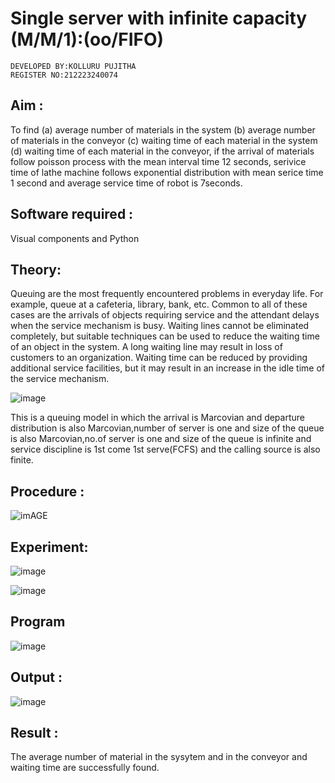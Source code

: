 # Single server with infinite capacity (M/M/1):(oo/FIFO) 
```
DEVELOPED BY:KOLLURU PUJITHA
REGISTER NO:212223240074
```
## Aim :
To find (a) average number of materials in the system (b) average number of materials in the conveyor (c) waiting time of each material in the system (d) waiting time of each material in the conveyor, if the arrival  of materials follow poisson process with the mean interval time 12 seconds, serivice time of lathe machine follows exponential distribution with mean serice time 1 second and average service time of robot is 7seconds.

## Software required :
Visual components and Python

## Theory:
Queuing are the most frequently encountered problems in everyday life. For example, queue at a cafeteria, library, bank, etc. Common to all of these cases are the arrivals of objects requiring service and the attendant delays when the service mechanism is busy. Waiting lines cannot be eliminated completely, but suitable techniques can be used to reduce the waiting time of an object in the system. A long waiting line may result in loss of customers to an organization. Waiting time can be reduced by providing additional service facilities, but it may result in an increase in the idle time of the service mechanism.

![image](1.png)

This is a queuing model in which the arrival is Marcovian and departure distribution is also Marcovian,number of server is one and size of the queue is also Marcovian,no.of server is one and size of the queue is infinite and service discipline is 1st come 1st serve(FCFS) and the calling source is also finite.

## Procedure :

![imAGE](2.png)

## Experiment:
![image](https://github.com/KolluruPujitha/Single-server-infinite-capacity---Markov-Model/assets/150231340/2629db38-b049-43b6-b9ef-c05c3d3f5039)

![image](https://github.com/KolluruPujitha/Single-server-infinite-capacity---Markov-Model/assets/150231340/961ce613-a1fe-43e8-b9ac-774aee8c0260)

 
## Program
![image](https://github.com/ramjan1729/Single-server-infinite-capacity---Markov-Model/assets/103921593/5f1fd58d-5929-4c51-89ea-4cef009e5bad)

## Output :
![image](https://github.com/KolluruPujitha/Single-server-infinite-capacity---Markov-Model/assets/150231340/4f1cc9f3-987e-4b7f-a777-d61583e17748)

## Result :
The average number of material in the sysytem and in the conveyor and waiting time are successfully found.
